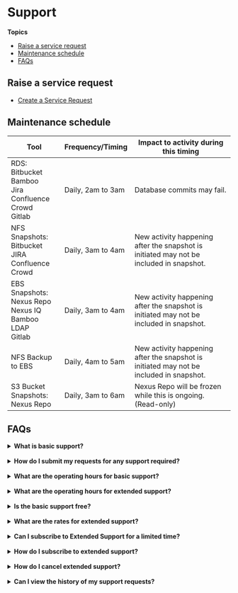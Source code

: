# Support

**Topics**
- [Raise a service request](#raise-a-service-request)
- [Maintenance schedule](#maintenance-schedule)
- [FAQs](#faqs)



## Raise a service request

- [Create a Service Request](https://jira.ship.gov.sg/servicedesk/customer/portal/11)

## Maintenance schedule


| Tool | Frequency/Timing | Impact to activity during this timing |
| --- | --- | --- |
| RDS: </br>Bitbucket</br>Bamboo</br>Jira</br>Confluence</br>Crowd </br>Gitlab | Daily, 2am to 3am |Database commits may fail. |
| NFS Snapshots: </br>Bitbucket </br>JIRA </br>Confluence </br>Crowd | Daily, 3am to 4am |New activity happening after the snapshot is initiated may not be included in snapshot. |
| EBS Snapshots:</br> Nexus Repo </br>Nexus IQ </br>Bamboo </br>LDAP </br>Gitlab | Daily, 3am to 4am | New activity happening after the snapshot is initiated may not be included in snapshot. |
| NFS Backup to EBS | Daily, 4am to 5am | New activity happening after the snapshot is initiated may not be included in snapshot. |
| S3 Bucket Snapshots: </br> Nexus Repo | Daily, 3am to 6am | Nexus Repo will be frozen while this is ongoing. (Read-only) |

## FAQs

<details>
  <summary><b> What is basic support?</b></summary><br>
Basic support is the support provided by SHIP-HATS team as per on the service agreement.
</details>
<br>
<details>
  <summary><b> How do I submit my requests for any support required? </b></summary><br>

Send an email to enquiries_enp@ship.gov.sg or submit a ticket on the [SHIP service desk (SSD) portal](https://jira.ship.gov.sg/servicedesk/customer/portal/11)</a>.

</details>
<br>
<details>
  <summary><b>What are the operating hours for basic support? </b></summary><br>
SHIP-HATS basic support to all users is offered from Monday to Friday, 9.00 AM to 5.30 PM.
Agencies can subscribe to the extended support hours as an add-on if required.
</details>
<br>
<details>
  <summary><b>What are the operating hours for extended support? </b></summary><br>
SHIP-HATS extended support is offered from Monday to Friday, 9.00 AM to 10.00 PM.
</details>
<br>
<details>
  <summary><b>Is the basic support free? </b></summary><br>
Yes, it is free with any subscription tier.
</details>
<br>
<details>
  <summary><b>What are the rates for extended support? </b></summary><br>
Extended support is charged at 50% of the total subscription based on the standard price.
  </details>
<br>
<details>
  <summary><b>Can I subscribe to Extended Support for a limited time? </b></summary><br>
Yes. A one-month advance notice is required. There is no pro-rated price and is computed as a full-month's rate. Hence, to maximise it is recommended to start on the 1st of any month.
</details>
<br>
<details>
  <summary><b>How do I subscribe to extended support? </b></summary><br>
Email enquiries_enp@tech.gov.sg to subscribe to extended support.
</details>
<br>
<details>
  <summary><b>How do I cancel extended support? </b></summary><br>
Email enquiries_enp@tech.gov.sg to cancel extended support.
</details>
<br>
<details>
  <summary><b>Can I view the history of my support requests? </b></summary><br>
Users can refer to their requests on the <a href="https://jira.ship.gov.sg/servicedesk/customer/portal/11">SSD portal</a>.
</details>
